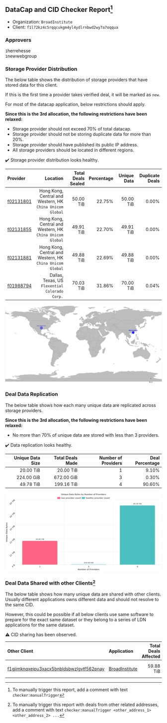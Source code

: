 ## DataCap and CID Checker Report[^1]
 - Organization: `BroadInstitute`
 - Client: `f1l72kz4c5rqqcukgm4yl4ydlrnbwd2wy7a7oqqua`
### Approvers
`1`herrehesse<br/>`1`newwebgroup

### Storage Provider Distribution
The below table shows the distribution of storage providers that have stored data for this client.

If this is the first time a provider takes verified deal, it will be marked as `new`.

For most of the datacap application, below restrictions should apply.

**Since this is the 3rd allocation, the following restrictions have been relaxed:**
 - Storage provider should not exceed 70% of total datacap.
 - Storage provider should not be storing duplicate data for more than 20%.
 - Storage provider should have published its public IP address.
 - All storage providers should be located in different regions.

✔️ Storage provider distribution looks healthy.

| Provider                                              |                                                     Location | Total Deals Sealed | Percentage | Unique Data | Duplicate Deals |
| :---------------------------------------------------- | -----------------------------------------------------------: | -----------------: | ---------: | ----------: | --------------: |
| [f02131801](https://filfox.info/en/address/f02131801) | Hong Kong, Central and Western, HK<br/>`China Unicom Global` |          50.00 TiB |     22.75% |   50.00 TiB |           0.00% |
| [f02131855](https://filfox.info/en/address/f02131855) | Hong Kong, Central and Western, HK<br/>`China Unicom Global` |          49.91 TiB |     22.70% |   49.91 TiB |           0.00% |
| [f02131881](https://filfox.info/en/address/f02131881) | Hong Kong, Central and Western, HK<br/>`China Unicom Global` |          49.88 TiB |     22.69% |   49.88 TiB |           0.00% |
| [f01988794](https://filfox.info/en/address/f01988794) |            Dallas, Texas, US<br/>`Flexential Colorado Corp.` |          70.03 TiB |     31.86% |   70.00 TiB |           0.04% |

<img src="https://raw.githubusercontent.com/data-preservation-programs/filplus-checker-assets/main/filecoin-project/filecoin-plus-large-datasets/issues/1685/1684644251293.png"/>

### Deal Data Replication
The below table shows how each many unique data are replicated across storage providers.


**Since this is the 3rd allocation, the following restrictions have been relaxed:**
- No more than 70% of unique data are stored with less than 3 providers.

✔️ Data replication looks healthy.

| Unique Data Size | Total Deals Made | Number of Providers | Deal Percentage |
| ---------------: | ---------------: | ------------------: | --------------: |
|        20.00 TiB |        20.00 TiB |                   1 |           9.10% |
|       224.00 GiB |       672.00 GiB |                   3 |           0.30% |
|        49.78 TiB |       199.16 TiB |                   4 |          90.60% |

<img src="https://raw.githubusercontent.com/data-preservation-programs/filplus-checker-assets/main/filecoin-project/filecoin-plus-large-datasets/issues/1685/1684644252134.png"/>

### Deal Data Shared with other Clients[^3]
The below table shows how many unique data are shared with other clients.
Usually different applications owns different data and should not resolve to the same CID.

However, this could be possible if all below clients use same software to prepare for the exact same dataset or they belong to a series of LDN applications for the same dataset.

⚠️ CID sharing has been observed.

| Other Client                                                                                                          | Application                                                                                    | Total Deals Affected | Unique CIDs | Approvers                               |
| :-------------------------------------------------------------------------------------------------------------------- | :--------------------------------------------------------------------------------------------- | -------------------: | ----------: | :-------------------------------------- |
| [f1gjimknqxeipu3xacx5bnbldsbwzlgvtf562pnay](https://filfox.info/en/address/f1gjimknqxeipu3xacx5bnbldsbwzlgvtf562pnay) | [BroadInstitute](https://github.com/filecoin-project/filecoin-plus-large-datasets/issues/1686) |            59.88 TiB |         640 | `1`newwebgroup<br/>`1`Tom-OriginStorage |

[^1]: To manually trigger this report, add a comment with text `checker:manualTrigger`

[^2]: Deals from those addresses are combined into this report as they are specified with `checker:manualTrigger`

[^3]: To manually trigger this report with deals from other related addresses, add a comment with text `checker:manualTrigger <other_address_1> <other_address_2> ...`
